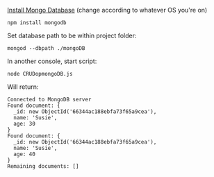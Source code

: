 [Install Mongo Database](https://www.mongodb.com/docs/manual/tutorial/install-mongodb-on-ubuntu/) (change according to whatever OS you're on)
```console
npm install mongodb
```
Set database path to be within project folder:
```console
mongod --dbpath ./mongoDB
```

In another console, start script:
```console
node CRUDopmongoDB.js
```

Will return:
```console
Connected to MongoDB server
Found document: {
  _id: new ObjectId('66344ac188ebfa73f65a9cea'),
  name: 'Susie',
  age: 30
}
Found document: {
  _id: new ObjectId('66344ac188ebfa73f65a9cea'),
  name: 'Susie',
  age: 40
}
Remaining documents: []
```